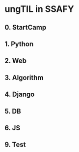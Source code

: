 # ungTIL in SSAFY

## 0. StartCamp

## 1. Python

## 2. Web

## 3. Algorithm

## 4. Django

## 5. DB

## 6. JS

## 9. Test